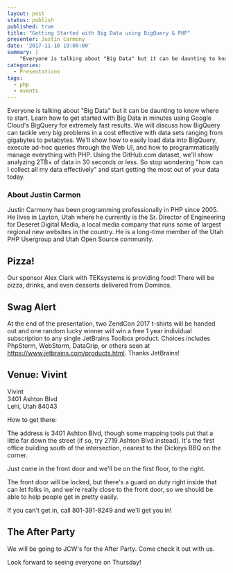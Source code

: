 ```yaml
---
layout: post
status: publish
published: true
title: "Getting Started with Big Data using BigQuery & PHP"
presenter: Justin Carmony
date: '2017-11-16 19:00:00'
summary: |
    "Everyone is talking about "Big Data" but it can be daunting to know where to start. Learn how to get started with Big Data in minutes using Google Cloud's BigQuery for extremely fast results. We will discuss how BigQuery can tackle very big problems in a cost effective with data sets ranging from gigabytes to petabytes. We'll show how to easily load data into BigQuery, execute ad-hoc queries through the Web UI, and how to programmatically manage everything with PHP. Using the GitHub.com dataset, we'll show analyzing 2TB+ of data in 30 seconds or less. So stop wondering "how can I collect all my data effectively" and start getting the most out of your data today."
categories:
  - Presentations
tags:
  - php
  - events
---
```


Everyone is talking about "Big Data" but it can be daunting to know where to start. Learn how to get started with Big Data in minutes using Google Cloud's BigQuery for extremely fast results. We will discuss how BigQuery can tackle very big problems in a cost effective with data sets ranging from gigabytes to petabytes. We'll show how to easily load data into BigQuery, execute ad-hoc queries through the Web UI, and how to programmatically manage everything with PHP. Using the GitHub.com dataset, we'll show analyzing 2TB+ of data in 30 seconds or less. So stop wondering "how can I collect all my data effectively" and start getting the most out of your data today.

### About Justin Carmon

Justin Carmony has been programming professionally in PHP since 2005. He lives in Layton, Utah where he currently is the Sr. Director of Engineering for Deseret Digital Media, a local media company that runs some of largest regional new websites in the country. He is a long-time member of the Utah PHP Usergroup and Utah Open Source community.

## Pizza!

Our sponsor Alex Clark with TEKsystems is providing food! There will be pizza, drinks, and even desserts delivered from Dominos.

## Swag Alert

At the end of the presentation, two ZendCon 2017 t-shirts will be handed out and one random lucky winner will win a free 1 year individual subscription to any single JetBrains Toolbox product. Choices includes PhpStorm, WebStorm, DataGrip, or others seen at https://www.jetbrains.com/products.html. Thanks JetBrains!

## Venue: Vivint

Vivint<br/>
3401 Ashton Blvd<br/>
Lehi, Utah 84043

How to get there:

The address is 3401 Ashton Blvd, though some mapping tools put that a little far down the street (if so, try 2719 Ashton Blvd instead). It's the first office building south of the intersection, nearest to the Dickeys BBQ on the corner.

Just come in the front door and we'll be on the first floor, to the right.

The front door will be locked, but there's a guard on duty right inside that can let folks in, and we're really close to the front door, so we should be able to help people get in pretty easily.

If you can't get in, call 801-391-8249 and we'll get you in!

## The After Party

We will be going to JCW's for the After Party. Come check it out with us.

Look forward to seeing everyone on Thursday!
